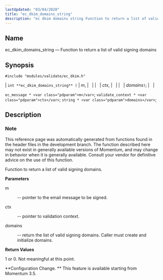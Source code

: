 ```yaml
---
lastUpdated: "03/04/2020"
title: "ec_dkim_domains_string"
description: "ec dkim domains string Function to return a list of valid signing domains int ec dkim domains string m ctx domains ec message m validate context ctx string domains This reference page was automatically generated from functions found in the header files in the development branch The function described here..."
---
```


<a name="apis.ec_dkim_domains_string"></a> 
## Name

ec_dkim_domains_string — Function to return a list of valid signing domains

## Synopsis

`#include "modules/validate/ec_dkim.h"`

| `int **ec_dkim_domains_string** (` | <var class="pdparam">m</var>, |   |
|   | <var class="pdparam">ctx</var>, |   |
|   | <var class="pdparam">domains</var>`)`; |   |

`ec_message * <var class="pdparam">m</var>`;
`validate_context * <var class="pdparam">ctx</var>`;
`string * <var class="pdparam">domains</var>`;<a name="idp50227728"></a> 
## Description

### Note

This reference page was automatically generated from functions found in the header files in the development branch. The function described here may not exist in generally available versions of Momentum, and may change in behavior when it is generally available. Consult your vendor for definitive advice on the use of this function.

Function to return a list of valid signing domains.

**<a name="idp50230608"></a> Parameters**

<dl class="variablelist">

<dt>m</dt>

<dd>

-- pointer to the email message to be signed.

</dd>

<dt>ctx</dt>

<dd>

-- pointer to validation context.

</dd>

<dt>domains</dt>

<dd>

-- return the list of valid signing domains. Caller must create and initialize domains.

</dd>

</dl>

**<a name="idp50237104"></a> Return Values**

1 or 0\. Not meaningful at this point.

**Configuration Change. ** This feature is available starting from Momentum 3.5.